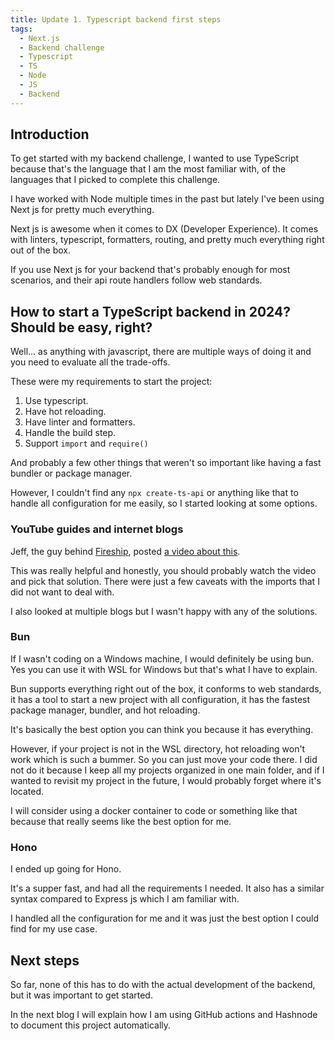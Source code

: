 ```yaml
---
title: Update 1. Typescript backend first steps
tags:
  - Next.js
  - Backend challenge
  - Typescript
  - TS
  - Node
  - JS
  - Backend
---
```


## Introduction

To get started with my backend challenge, I wanted to use TypeScript because that's the language that I am the most familiar with, of the languages that I picked to complete this challenge.

I have worked with Node multiple times in the past but lately I've been using Next js for pretty much everything.

Next js is awesome when it comes to DX (Developer Experience). It comes with linters, typescript, formatters, routing, and pretty much everything right out of the box.

If you use Next js for your backend that's probably enough for most scenarios, and their api route handlers follow web standards.

## How to start a TypeScript backend in 2024? Should be easy, right?

Well... as anything with javascript, there are multiple ways of doing it and you need to evaluate all the trade-offs.

These were my requirements to start the project:

1. Use typescript.
2. Have hot reloading.
3. Have linter and formatters.
4. Handle the build step.
5. Support `import` and `require()`

And probably a few other things that weren't so important like having a fast bundler or package manager.

However, I couldn't find any `npx create-ts-api` or anything like that to handle all configuration for me easily, so I started looking at some options.

### YouTube guides and internet blogs

Jeff, the guy behind [Fireship](https://www.youtube.com/@fireship), posted [a video about this](https://www.youtube.com/watch?v=H91aqUHn8sE&t=3s).

This was really helpful and honestly, you should probably watch the video and pick that solution. There were just a few caveats with the imports that I did not want to deal with.

I also looked at multiple blogs but I wasn't happy with any of the solutions.

### Bun

If I wasn't coding on a Windows machine, I would definitely be using bun. Yes you can use it with WSL for Windows but that's what I have to explain.

Bun supports everything right out of the box, it conforms to web standards, it has a tool to start a new project with all configuration, it has the fastest package manager, bundler, and hot reloading.

It's basically the best option you can think you because it has everything.

However, if your project is not in the WSL directory, hot reloading won't work which is such a bummer. So you can just move your code there. I did not do it because I keep all my projects organized in one main folder, and if I wanted to revisit my project in the future, I would probably forget where it's located.

I will consider using a docker container to code or something like that because that really seems like the best option for me.

### Hono

I ended up going for Hono.

It's a supper fast, and had all the requirements I needed. It also has a similar syntax compared to Express js which I am familiar with.

I handled all the configuration for me and it was just the best option I could find for my use case.

## Next steps

So far, none of this has to do with the actual development of the backend, but it was important to get started.

In the next blog I will explain how I am using GitHub actions and Hashnode to document this project automatically.